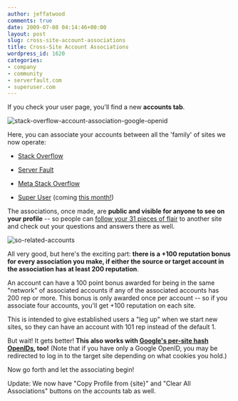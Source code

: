 ```yaml
---
author: jeffatwood
comments: true
date: 2009-07-08 04:14:46+00:00
layout: post
slug: cross-site-account-associations
title: Cross-Site Account Associations
wordpress_id: 1620
categories:
- company
- community
- serverfault.com
- superuser.com
---
```



If you check your user page, you'll find a new **accounts tab**.



![stack-overflow-account-association-google-openid](/blog/images/2009-07-08-cross-site-account-associations/stack-overflow-account-association-google-openid.png)



Here, you can associate your accounts between all the 'family' of sites we now operate:







  * [Stack Overflow](http://stackoverflow.com)

  * [Server Fault](http://serverfault.com)

  * [Meta Stack Overflow](http://meta.stackoverflow.com)

  * [Super User](http://superuser.com) (coming [this month!](http://blog.stackoverflow.com/2009/07/logo-contest-winner-for-superusercom/))




The associations, once made, are **public and visible for anyone to see on your profile** -- so people can [follow your 31 pieces of flair](http://blog.stackoverflow.com/2009/05/nowearn-valuable-flair) to another site and check out your questions and answers there as well.



![so-related-accounts](/blog/images/2009-07-08-cross-site-account-associations/so-related-accounts1.png)



All very good, but here's the exciting part: **there is a +100 reputation bonus for every association you make, if either the source or target account in the association has at least 200 reputation**.



An account can have a 100 point bonus awarded for being in the same "network" of associated accounts if any of the associated accounts has 200 rep or more. This bonus is only awarded once per account -- so if you associate four accounts, you'll get +100 reputation on each site.



This is intended to give established users a "leg up" when we start new sites, so they can have an account with 101 rep instead of the default 1.



But wait! It gets better! **This also works with [Google's per-site hash OpenIDs](http://blog.stackoverflow.com/2009/04/googles-openids-are-unique-per-domain/), too!** (Note that if you have only a Google OpenID, you may be redirected to log in to the target site depending on what cookies you hold.)



Now go forth and let the associating begin!



Update: We now have "Copy Profile from {site}" and "Clear All Associations" buttons on the accounts tab as well.

